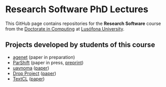 # Research Software PhD Lectures

This GitHub page contains repositories for the **Research Software** course from the
[Doctorate in Computing](https://www.ulusofona.pt/en/phd/informatics-new-media-and-pervasive-systems)
at [Lusófona University](https://www.ulusofona.pt/).

## Projects developed by students of this course

- [agenet](https://github.com/cahthuranag/agenet) (paper in preparation)
- [ParShift](https://github.com/bdfsaraiva/parshift) (paper in press, [preprint](https://dx.doi.org/10.2139/ssrn.4499270))
- [uavnoma](https://github.com/limabrena/uavnoma) ([paper](https://doi.org/10.5334/jors.397))
- [Drop Project](https://github.com/drop-project-edu/drop-project) ([paper](https://doi.org/10.1016/j.softx.2022.101079))
- [TextCL](https://github.com/alinapetukhova/textcl) ([paper](https://doi.org/10.1016/j.softx.2022.101122))
